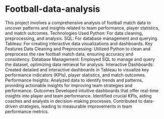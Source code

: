 # Football-data-analysis
This project involves a comprehensive analysis of football match data to uncover patterns and insights related to team performance, player statistics, and match outcomes.
Technologies Used
Python: For data cleaning, preprocessing, and analysis.
SQL: For database management and querying.
Tableau: For creating interactive data visualizations and dashboards.
Key Features
Data Cleaning and Preprocessing: Utilized Python to clean and preprocess the raw football match data, ensuring accuracy and consistency.
Database Management: Employed SQL to manage and query the dataset, optimizing data retrieval for analysis.
Interactive Dashboards: Created detailed and interactive dashboards in Tableau to visualize key performance indicators (KPIs), player statistics, and match outcomes.
Performance Insights: Analyzed data to identify trends and patterns, providing actionable insights for improving team strategies and performance.
Outcomes
Developed intuitive dashboards that offer real-time insights into player and team performance.
Identified crucial KPIs, aiding coaches and analysts in decision-making processes.
Contributed to data-driven strategies, leading to measurable improvements in team performance metrics.
